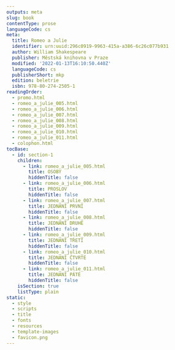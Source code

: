 ```yaml
---
outputs: meta
slug: book
contentType: prose
languageCode: cs
meta:
  title: Romeo a Julie
  identifier: urn:uuid:296c0919-9963-415a-a386-6c26c077b931
  author: William Shakespeare
  publisher: Městská knihovna v Praze
  modified: '2022-01-13T16:10:50.440Z'
  languageCode: cs
  publisherShort: mkp
  edition: beletrie
  isbn: 978-80-274-2505-1
readingOrder:
  - promo.html
  - romeo_a_julie_005.html
  - romeo_a_julie_006.html
  - romeo_a_julie_007.html
  - romeo_a_julie_008.html
  - romeo_a_julie_009.html
  - romeo_a_julie_010.html
  - romeo_a_julie_011.html
  - colophon.html
tocBase:
  - id: section-1
    children:
      - link: romeo_a_julie_005.html
        title: OSOBY
        hiddenTitle: false
      - link: romeo_a_julie_006.html
        title: PROSLOV
        hiddenTitle: false
      - link: romeo_a_julie_007.html
        title: JEDNÁNÍ PRVNÍ
        hiddenTitle: false
      - link: romeo_a_julie_008.html
        title: JEDNÁNÍ DRUHÉ
        hiddenTitle: false
      - link: romeo_a_julie_009.html
        title: JEDNÁNÍ TŘETÍ
        hiddenTitle: false
      - link: romeo_a_julie_010.html
        title: JEDNÁNÍ ČTVRTÉ
        hiddenTitle: false
      - link: romeo_a_julie_011.html
        title: JEDNÁNÍ PÁTÉ
        hiddenTitle: false
    isSection: true
    listType: plain
static:
  - style
  - scripts
  - title
  - fonts
  - resources
  - template-images
  - favicon.png
---
```

